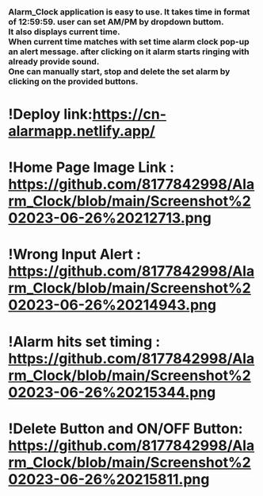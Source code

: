 <h3> Alarm_Clock application is easy to use. It takes time in format of 12:59:59. user can set AM/PM by dropdown buttom.<br>
 It also displays current time.<br>
 When current time matches with set time alarm clock pop-up an alert message. after clicking on it alarm starts ringing with already provide sound.<br>
One can manually start, stop and delete the set alarm by clicking on the provided buttons.</h3>

# !Deploy link:https://cn-alarmapp.netlify.app/

 # !Home Page Image Link : https://github.com/8177842998/Alarm_Clock/blob/main/Screenshot%202023-06-26%20212713.png
 # !Wrong Input Alert : https://github.com/8177842998/Alarm_Clock/blob/main/Screenshot%202023-06-26%20214943.png
 # !Alarm hits set timing : https://github.com/8177842998/Alarm_Clock/blob/main/Screenshot%202023-06-26%20215344.png
 # !Delete Button and ON/OFF Button: https://github.com/8177842998/Alarm_Clock/blob/main/Screenshot%202023-06-26%20215811.png
